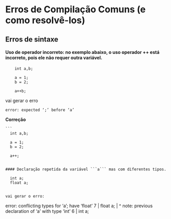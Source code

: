 # Erros de Compilação Comuns (e como resolvê-los)


## Erros de sintaxe

#### Uso de operador incorreto: no exemplo abaixo, o uso operador **++** está incorreto, pois ele não requer outra variável. 

  ```
      int a,b;

      a = 1;
      b = 2;

      a++b;
  ```

  vai gerar o erro

```error: expected ‘;’ before ‘a’```

  **Correção**

    ```
      int a,b;

      a = 1;
      b = 2;

      a++;
  ```

#### Declaração repetida da variável ```a``` mas com diferentes tipos.

  ```
      int a;
      float a;
  ```
  
  vai gerar o erro:
  
  ```
  error: conflicting types for ‘a’; have ‘float’
      7 |     float a;
        |           ^
  note: previous declaration of ‘a’ with type ‘int’
      6 |     int a;
  ```

